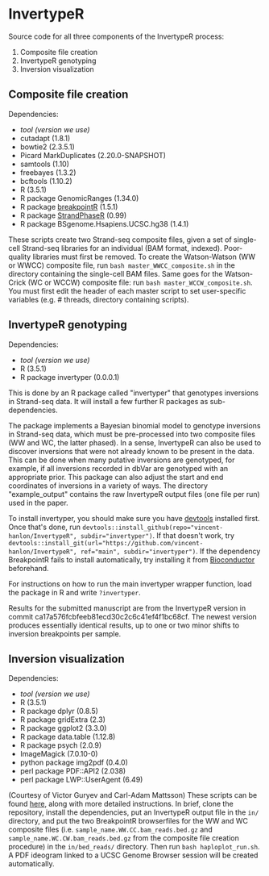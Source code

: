 # InvertypeR
Source code for all three components of the InvertypeR process:
1. Composite file creation
2. InvertypeR genotyping 
3. Inversion visualization

Composite file creation
-----------------------
Dependencies:
  - *tool (version we use)*
  - cutadapt (1.8.1)
  - bowtie2 (2.3.5.1)
  - Picard MarkDuplicates (2.20.0-SNAPSHOT)
  - samtools (1.10)
  - freebayes (1.3.2)
  - bcftools (1.10.2)
  - R (3.5.1)
  - R package GenomicRanges (1.34.0)
  - R package [breakpointR](https://bioconductor.org/packages/release/bioc/html/breakpointR.html) (1.5.1)
  - R package [StrandPhaseR](https://github.com/daewoooo/StrandPhaseR) (0.99)
  - R package BSgenome.Hsapiens.UCSC.hg38 (1.4.1)

These scripts create two Strand-seq composite files, given a set of single-cell Strand-seq libraries for an individual (BAM format, indexed). Poor-quality libraries must first be removed. To create the Watson-Watson (WW or WWCC) composite file, run `bash master_WWCC_composite.sh` in the directory containing the single-cell BAM files. Same goes for the Watson-Crick (WC or WCCW) composite file: run `bash master_WCCW_composite.sh`. You must first edit the header of each master script to set user-specific variables (e.g. # threads, directory containing scripts). 

InvertypeR genotyping
-----------------------
Dependencies:
  - *tool (version we use)*
  - R (3.5.1)
  - R package invertyper (0.0.0.1)

This is done by an R package called "invertyper" that genotypes inversions in Strand-seq data. It will install a few further R packages as sub-dependencies.

The package implements a Bayesian binomial model to genotype inversions in Strand-seq data, which must be pre-processed into two composite files (WW and WC, the latter phased). In a sense, InvertypeR can also be used to discover inversions that were not already known to be present in the data. This can be done when many putative inversions are genotyped, for example, if all inversions recorded in dbVar are genotyped with an appropriate prior. This package can also adjust the start and end coordinates of inversions in a variety of ways. The directory "example_output" contains the raw InvertypeR output files (one file per run) used in the paper.

To install invertyper, you should make sure you have [devtools](https://cran.r-project.org/web/packages/devtools/index.html) installed first. Once that's done, run `devtools::install_github(repo="vincent-hanlon/InvertypeR", subdir="invertyper")`. If that doesn't work, try `devtools::install_git(url="https://github.com/vincent-hanlon/InvertypeR", ref="main", subdir="invertyper")`. If the dependency BreakpointR fails to install automatically, try installing it from [Bioconductor](https://bioconductor.org/packages/release/bioc/html/breakpointR.html) beforehand.

For instructions on how to run the main invertyper wrapper function, load the package in R and write `?invertyper`.

Results for the submitted manuscript are from the InvertypeR version in commit ca17a576fcbfeeb81ecd30c2c6c41ef4f1bc68cf. The newest version produces essentially identical results, up to one or two minor shifts to inversion breakpoints per sample. 

Inversion visualization
-----------------------
Dependencies:
  - *tool (version we use)*
  - R (3.5.1)
  - R package dplyr (0.8.5)
  - R package gridExtra (2.3)
  - R package ggplot2 (3.3.0)
  - R package data.table (1.12.8)
  - R package psych (2.0.9)
  - ImageMagick (7.0.10-0)
  - python package img2pdf (0.4.0)
  - perl package PDF::API2 (2.038)
  - perl package LWP::UserAgent (6.49)
  
(Courtesy of Victor Guryev and Carl-Adam Mattsson)
These scripts can be found [here](https://github.com/mattssca/haploplotR), along with more detailed instructions. In brief, clone the repository, install the dependencies, put an InvertypeR output file in the `in/` directory, and put the two BreakpointR browserfiles for the WW and WC composite files (i.e. `sample_name.WW.CC.bam_reads.bed.gz` and `sample_name.WC.CW.bam_reads.bed.gz` from the composite file creation procedure) in the `in/bed_reads/` directory. Then run `bash haploplot_run.sh`. A PDF ideogram linked to a UCSC Genome Browser session will be created automatically.
